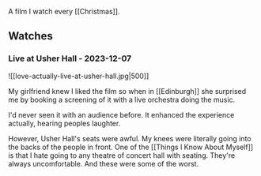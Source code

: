 A film I watch every [[Christmas]].

## Watches
### Live at Usher Hall - 2023-12-07

![[love-actually-live-at-usher-hall.jpg|500]]

My girlfriend knew I liked the film so when in [[Edinburgh]] she surprised me by booking a screening of it with a live orchestra doing the music.

I'd never seen it with an audience before. It enhanced the experience actually, hearing peoples laughter.

However, Usher Hall's seats were awful. My knees were literally going into the backs of the people in front. One of the [[Things I Know About Myself]] is that I hate going to any theatre of concert hall with seating. They're always uncomfortable. And these were some of the worst.